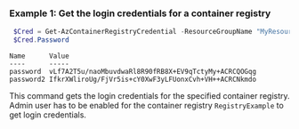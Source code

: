 ### Example 1: Get the login credentials for a container registry
```powershell
 $Cred = Get-AzContainerRegistryCredential -ResourceGroupName "MyResourceGroup" -RegistryName "RegistryExample"
 $Cred.Password
```

```output
Name      Value
----      -----
password  vLf7A2T5u/naoMbuvdwaRl8R90fRB8X+EV9qTctyMy+ACRCQOGqg
password2 IfkrXWliroUg/FjVr5is+cY0XwF3yLFUonxCvh+VH++ACRCNkmdo
```

This command gets the login credentials for the specified container registry. Admin user has to be enabled for the container registry `RegistryExample` to get login credentials.
